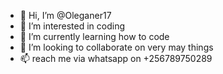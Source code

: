 - 👋 Hi, I’m @Oleganer17
- 👀 I’m interested in coding
- 🌱 I’m currently learning how to code
- 💞️ I’m looking to collaborate on very may things
- 📫 reach me via whatsapp on +256789750289

<!---
Oleganer17/Oleganer17 is a ✨ special ✨ repository because its `README.md` (this file) appears on your GitHub profile.
You can click the Preview link to take a look at your changes.
--->
